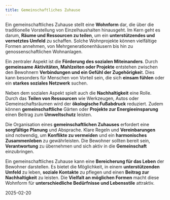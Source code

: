 ```yaml
---  
title: Gemeinschaftliches Zuhause
---
```


Ein gemeinschaftliches Zuhause stellt eine **Wohnform** dar, die über die traditionelle Vorstellung von Einzelhaushalten hinausgeht. Im Kern geht es darum, **Räume und Ressourcen zu teilen**, um ein **unterstützendes und vernetztes Umfeld** zu schaffen. Solche Wohnprojekte können vielfältige Formen annehmen, von Mehrgenerationenhäusern bis hin zu genossenschaftlichen Wohnanlagen.

Ein zentraler Aspekt ist die **Förderung des sozialen Miteinanders**. Durch **gemeinsame Aktivitäten, Mahlzeiten oder Projekte** entstehen zwischen den Bewohnern **Verbindungen und ein Gefühl der Zugehörigkei**t. Dies kann besonders für Menschen von Vorteil sein, die sich **einsam fühlen** oder ein **starkes soziales Netzwerk** suchen.

Neben dem sozialen Aspekt spielt auch die **Nachhaltigkeit** eine Rolle. Durch das **Teilen von Ressourcen** wie Werkzeugen, Autos oder Gemeinschaftsräumen wird der **ökologische Fußabdruck** reduziert. Zudem können **gemeinschaftliche** Gärten oder **Projekte zur Energieeinsparung** einen Beitrag zum **Umweltschutz** leisten.

Die Organisation eines **gemeinschaftlichen Zuhauses** erfordert eine **sorgfältige Planung** und Absprache. Klare Regeln und **Vereinbarungen** sind notwendig, um **Konflikte zu vermeiden** und ein **harmonisches Zusammenleben** zu gewährleisten. Die Bewohner sollten bereit sein, **Verantwortung** zu übernehmen und sich aktiv in die **Gemeinschaft** einzubringen.

Ein gemeinschaftliches Zuhause kann eine **Bereicherung für das Leben** der Bewohner darstellen. Es bietet die Möglichkeit, in einem **unterstützenden Umfeld** zu leben, **soziale Kontakte** zu pflegen und einen **Beitrag zur Nachhaltigkeit** zu leisten. Die **Vielfalt an möglichen Formen** macht diese Wohnform für **unterschiedliche Bedürfnisse und Lebensstile** attraktiv.

2025-02-20
